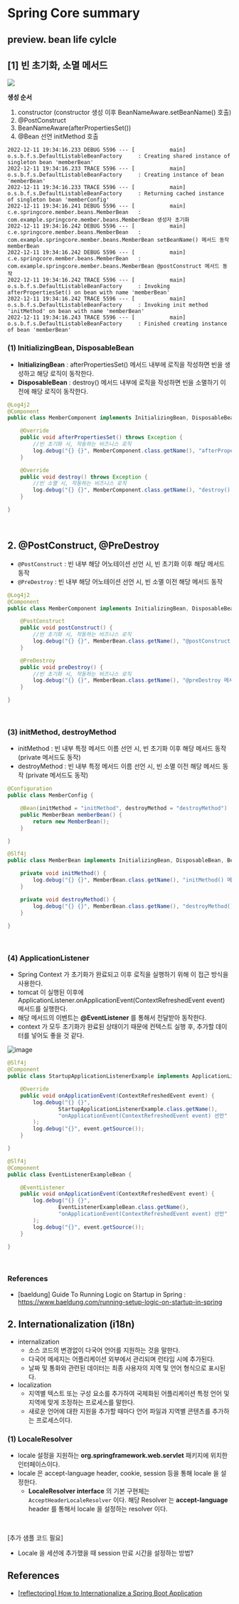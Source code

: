 # Spring Core summary

## preview. bean life cylcle

## [1] 빈 초기화, 소멸  메서드

<img src="./images/bean_life_cycle.png">

**생성 순서**
1. constructor (constructor 생성 이후 BeanNameAware.setBeanName() 호출)
2. @PostConstruct
3. BeanNameAware(afterPropertiesSet())
4. @Bean 선언 initMethod 호출 
```text
2022-12-11 19:34:16.233 DEBUG 5596 --- [           main] o.s.b.f.s.DefaultListableBeanFactory     : Creating shared instance of singleton bean 'memberBean'
2022-12-11 19:34:16.233 TRACE 5596 --- [           main] o.s.b.f.s.DefaultListableBeanFactory     : Creating instance of bean 'memberBean'
2022-12-11 19:34:16.233 TRACE 5596 --- [           main] o.s.b.f.s.DefaultListableBeanFactory     : Returning cached instance of singleton bean 'memberConfig'
2022-12-11 19:34:16.241 DEBUG 5596 --- [           main] c.e.springcore.member.beans.MemberBean   : com.example.springcore.member.beans.MemberBean 생성자 초기화
2022-12-11 19:34:16.242 DEBUG 5596 --- [           main] c.e.springcore.member.beans.MemberBean   : com.example.springcore.member.beans.MemberBean setBeanName() 메서드 동작 memberBean
2022-12-11 19:34:16.242 DEBUG 5596 --- [           main] c.e.springcore.member.beans.MemberBean   : com.example.springcore.member.beans.MemberBean @postConstruct 메서드 동작
2022-12-11 19:34:16.242 TRACE 5596 --- [           main] o.s.b.f.s.DefaultListableBeanFactory     : Invoking afterPropertiesSet() on bean with name 'memberBean'
2022-12-11 19:34:16.242 TRACE 5596 --- [           main] o.s.b.f.s.DefaultListableBeanFactory     : Invoking init method  'initMethod' on bean with name 'memberBean'
2022-12-11 19:34:16.243 TRACE 5596 --- [           main] o.s.b.f.s.DefaultListableBeanFactory     : Finished creating instance of bean 'memberBean'
```

### (1) InitializingBean, DisposableBean
- **InitializingBean** : afterPropertiesSet() 메서드 내부에 로직을 작성하면 빈을 생성하고 해당 로직이 동작한다.
- **DisposableBean** : destroy() 메서드 내부에 로직을 작성하면 빈을 소멸하기 이전에 해당 로직이 동작한다. 
```java
@Log4j2
@Component
public class MemberComponent implements InitializingBean, DisposableBean, BeanNameAware {

    @Override
    public void afterPropertiesSet() throws Exception {
        //빈 초기화 시, 작동하는 비즈니스 로직
        log.debug("{} {}", MemberComponent.class.getName(), "afterPropertiesSet() 메서드 동작");
    }

    @Override
    public void destroy() throws Exception {
        //빈 소멸 시, 작동하는 비즈니스 로직
        log.debug("{} {}", MemberComponent.class.getName(), "destroy() 메서드 동작");
    }

}

```

<br>

## 2. @PostConstruct, @PreDestroy
- `@PostConstruct` : 빈 내부 해당 어노테이션 선언 시, 빈 초기화 이후 해당 메서드 동작
- `@PreDestroy` : 빈 내부 해당 어노테이션 선언 시, 빈 소멸 이전 해당 메서드 동작

```java
@Log4j2
@Component
public class MemberComponent implements InitializingBean, DisposableBean, BeanNameAware {

    @PostConstruct
    public void postConstruct() {
        //빈 초기화 시, 작동하는 비즈니스 로직
        log.debug("{} {}", MemberBean.class.getName(), "@postConstruct 메서드 동작");
    }

    @PreDestroy
    public void preDestroy() {
        //빈 초기화 시, 작동하는 비즈니스 로직
        log.debug("{} {}", MemberBean.class.getName(), "@preDestroy 메서드 동작");
    }

}
```

<br>

### (3) initMethod, destroyMethod
- initMethod : 빈 내부 특정 메서드 이름 선언 시, 빈 초기화 이후 해당 메서드 동작 (private 메서드도 동작)
- destroyMethod : 빈 내부 특정 메서드 이름 선언 시, 빈 소멸 이전 해당 메서드 동작 (private 메서드도 동작)
```java
@Configuration
public class MemberConfig {

    @Bean(initMethod = "initMethod", destroyMethod = "destroyMethod")
    public MemberBean memberBean() {
        return new MemberBean();
    }

}

@Slf4j
public class MemberBean implements InitializingBean, DisposableBean, BeanNameAware {

    private void initMethod() {
        log.debug("{} {}", MemberBean.class.getName(), "initMethod() 메서드 동작");
    }

    private void destroyMethod() {
        log.debug("{} {}", MemberBean.class.getName(), "destroyMethod() 메서드 동작");
    }
    
}

```

<br>


### (4) ApplicationListener<ContextRefreshedEvent>
- Spring Context 가 초기화가 완료되고 이후 로직을 실행하기 위해 이 접근 방식을 사용한다.
- tomcat 이 실행된 이후에 ApplicationListener.onApplicationEvent(ContextRefreshedEvent event) 메서드를 실행한다.
- 해당 메서드의 이벤트는 **@EventListener** 를 통해서 전달받아 동작한다.
- context 가 모두 초기화가 완료된 상태이기 때문에 컨텍스트 실행 후, 추가할 데이터를 넣어도 좋을 것 같다.  

![image](https://user-images.githubusercontent.com/48561660/206900059-da2e8dca-d6f3-49d6-a89b-1e5167e2985d.png)

```java
@Slf4j
@Component
public class StartupApplicationListenerExample implements ApplicationListener<ContextRefreshedEvent> {

    @Override
    public void onApplicationEvent(ContextRefreshedEvent event) {
        log.debug("{} {}",
                StartupApplicationListenerExample.class.getName(),
                "onApplicationEvent(ContextRefreshedEvent event) 선언"
        );
        log.debug("{}", event.getSource());
    }

}

@Slf4j
@Component
public class EventListenerExampleBean {

    @EventListener
    public void onApplicationEvent(ContextRefreshedEvent event) {
        log.debug("{} {}",
                EventListenerExampleBean.class.getName(),
                "onApplicationEvent(ContextRefreshedEvent event) 선언"
        );
        log.debug("{}", event.getSource());
    }

}

```

<br>

### References

- [baeldung] Guide To Running Logic on Startup in Spring : https://www.baeldung.com/running-setup-logic-on-startup-in-spring


## 2. Internationalization (i18n)

- internalization
  - 소스 코드의 변경없이 다국어 언어를 지원하는 것을 말한다.
  - 다국어 메세지는 어플리케이션 외부에서 관리되며 런타임 시에 추가된다.  
  - 날짜 및 통화와 관련된 데이터는 최종 사용자의 지역 및 언어 형식으로 표시된다.
- localization
  - 지역별 텍스트 또는 구성 요소를 추가하여 국제화된 어플리케이션 특정 언어 및 지역에 맞게 조정하는 프로세스를 말한다.
  - 새로운 언어에 대한 지원을 추가할 때마다 언어 파일과 지역별 콘텐츠를 추가하는 프로세스이다.

### (1) LocaleResolver

- locale 설정을 지원하는 **org.springframework.web.servlet** 패키지에 위치한 인터페이스이다.
- locale 은 accept-language header, cookie, session 등을 통해 locale 을 설정한다.
    - **LocaleResolver interface** 의 기본 구현체는 `AcceptHeaderLocaleResolver` 이다. 
      해당 Resolver 는  **accept-language** header 를 통해서 locale 을 설정하는 resolver 이다.

<br>

[추가 샘플 코드 필요]

- Locale 을 세션에 추가했을 때 session 만료 시간을 설정하는 방법?

## References

- [[reflectoring] How to Internationalize a Spring Boot Application](https://reflectoring.io/spring-boot-internationalization/)
